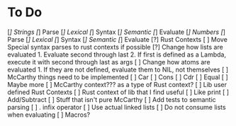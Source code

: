# To Do
[*] Strings
    [*] Parse
        [*] Lexical
        [*] Syntax
        [*] Semantic
    [*] Evaluate
[*] Numbers
    [*] Parse
        [*] Lexical
        [*] Syntax
        [*] Semantic
    [*] Evaluate
[?] Rust Contexts
[ ] Move Special syntax parses to rust contexts if possible
[?] Change how lists are evaluated
    1. Evaluate second through last
    2. If first is defined as a Lambda, execute it with second through last as args
[ ] Change how atoms are evaluated
    1. If they are not defined, evaluate them to NIL, not themselves
[ ] McCarthy things need to be implemented
    [ ] Car
    [ ] Cons
    [ ] Cdr
    [ ] Equal
    [ ] Maybe more
    [ ] McCarthy context??? as a type of Rust context?
[ ] Lib user defined Rust Contexts
[ ] Rust context of lib that I find useful
    [ ] Like print
    [ ] Add/Subtract
    [ ] Stuff that isn't pure McCarthy
[ ] Add tests to semantic parsing
[ ] . infix operator
[ ] Use actual linked lists
[ ] Do not consume lists when evaluating
[ ] Macros?
